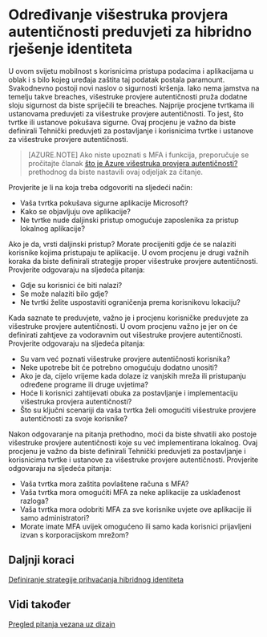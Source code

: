 <properties
    pageTitle="Azure Active Directory hibridnog identiteta zahtjevi dizajna - procjeni uvjeta višestruka provjera autentičnosti"
    description="S kontrolom uvjetno pristup Azure Active Directory provjerava određenim uvjetima koje ste odabrali prilikom provjere autentičnosti korisnika i prije omogućivanja pristupa aplikaciji. Kada su ti uvjeti zadovoljeni, korisnik je autentičnost provjerena i dopuštenje za pristup aplikaciji."
    documentationCenter=""
    services="active-directory"
    authors="femila"
    manager="billmath"
    editor=""/>

<tags
    ms.service="active-directory"
    ms.devlang="na"
    ms.topic="article"
    ms.tgt_pltfrm="na"
    ms.workload="identity" 
    ms.date="08/08/2016"
    ms.author="billmath"/>

# <a name="determine-multi-factor-authentication-requirements-for-your-hybrid-identity-solution"></a>Određivanje višestruka provjera autentičnosti preduvjeti za hibridno rješenje identiteta

U ovom svijetu mobilnost s korisnicima pristupa podacima i aplikacijama u oblak i s bilo kojeg uređaja zaštita taj podatak postala paramount.  Svakodnevno postoji novi naslov o sigurnosti kršenja.  Iako nema jamstva na temelju takve breaches, višestruke provjere autentičnosti pruža dodatne sloju sigurnost da biste spriječili te breaches.
Najprije procjene tvrtkama ili ustanovama preduvjeti za višestruke provjere autentičnosti. To jest, što tvrtke ili ustanove pokušava sigurne.  Ovaj procjenu je važno da biste definirali Tehnički preduvjeti za postavljanje i korisnicima tvrtke i ustanove za višestruke provjere autentičnosti.

>[AZURE.NOTE]
Ako niste upoznati s MFA i funkcija, preporučuje se pročitajte članak [što je Azure višestruka provjera autentičnosti?](../multi-factor-authentication/multi-factor-authentication.md) prethodnog da biste nastavili ovaj odjeljak za čitanje.

Provjerite je li na koja treba odgovoriti na sljedeći način:

- Vaša tvrtka pokušava sigurne aplikacije Microsoft? 
- Kako se objavljuju ove aplikacije?
- Ne tvrtke nude daljinski pristup omogućuje zaposlenika za pristup lokalnog aplikacije?

Ako je da, vrsti daljinski pristup? Morate procijeniti gdje će se nalaziti korisnike kojima pristupaju te aplikacije. U ovom procjenu je drugi važnih koraka da biste definirali strategije proper višestruke provjere autentičnosti. Provjerite odgovaraju na sljedeća pitanja:

- Gdje su korisnici će biti nalazi?
- Se može nalaziti bilo gdje?
- Ne tvrtki želite uspostaviti ograničenja prema korisnikovu lokaciju?

Kada saznate te preduvjete, važno je i procjenu korisničke preduvjete za višestruke provjere autentičnosti. U ovom procjenu važno je jer on će definirati zahtjeve za vodoravnim out višestruke provjere autentičnosti. Provjerite odgovaraju na sljedeća pitanja:

- Su vam već poznati višestruke provjere autentičnosti korisnika?
- Neke upotrebe bit će potrebno omogućuju dodatno unositi?  
 - Ako je da, cijelo vrijeme kada dolaze iz vanjskih mreža ili pristupanju određene programe ili druge uvjetima?
- Hoće li korisnici zahtijevati obuka za postavljanje i implementaciju višestruka provjera autentičnosti?
- Što su ključni scenariji da vaša tvrtka želi omogućiti višestruke provjere autentičnosti za svoje korisnike?

Nakon odgovaranje na pitanja prethodno, moći da biste shvatili ako postoje višestruke provjere autentičnosti koje su već implementirana lokalnog. Ovaj procjenu je važno da biste definirali Tehnički preduvjeti za postavljanje i korisnicima tvrtke i ustanove za višestruke provjere autentičnosti. Provjerite odgovaraju na sljedeća pitanja:

- Vaša tvrtka mora zaštita povlaštene računa s MFA?
- Vaša tvrtka mora omogućiti MFA za neke aplikacije za usklađenost razloga?
- Vaša tvrtka mora odobriti MFA za sve korisnike uvjete ove aplikacije ili samo administratori?
- Morate imate MFA uvijek omogućeno ili samo kada korisnici prijavljeni izvan s korporacijskom mrežom?


## <a name="next-steps"></a>Daljnji koraci
[Definiranje strategije prihvaćanja hibridnog identiteta](active-directory-hybrid-identity-design-considerations-identity-adoption-strategy.md)


## <a name="see-also"></a>Vidi također
[Pregled pitanja vezana uz dizajn](active-directory-hybrid-identity-design-considerations-overview.md)
